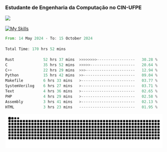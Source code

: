 
### Estudante de Engenharia da Computação no CIN-UFPE
<div>
      <!--<img width=400 src="https://github-readme-stats.vercel.app/api?username=Zed201&show_icons=true&theme=tokyonight" /-->
      <img width=400 src='https://leetcode.card.workers.dev/Zed201?theme=nord&font=baloo&extension=null' />
</div>


[![My Skills](https://skillicons.dev/icons?i=c,cpp,rust,py,java,neovim&theme=dark)](https://skillicons.dev)

<!--START_SECTION:waka-->

```rust
From: 14 May 2024 - To: 15 October 2024

Total Time: 170 hrs 52 mins

Rust             52 hrs 37 mins  >>>>>>>>-----------------   30.28 %
C                35 hrs 52 mins  >>>>>--------------------   20.64 %
C++              22 hrs 29 mins  >>>----------------------   12.94 %
Python           15 hrs 42 mins  >>-----------------------   09.04 %
Makefile         6 hrs 33 mins   >------------------------   03.77 %
SystemVerilog    6 hrs 27 mins   >------------------------   03.71 %
Text             4 hrs 36 mins   >------------------------   02.65 %
PHP              4 hrs 29 mins   >------------------------   02.58 %
Assembly         3 hrs 41 mins   >------------------------   02.13 %
HTML             3 hrs 23 mins   -------------------------   01.95 %
```

<!--END_SECTION:waka-->

<picture>
  <source media="(prefers-color-scheme: dark)" srcset="https://github.com/Zed201/Zed201/blob/output/github-contribution-grid-snake-dark.svg" />
  <img alt="github-snake" src="https://github.com/Zed201/Zed201/blob/output/github-contribution-grid-snake-dark.svg" />
</picture>
